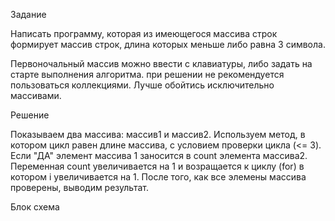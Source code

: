 Задание

Написать программу, которая из имеющегося массива строк формирует массив строк, длина которых меньше либо равна 3 символа.

Первоночальный массив можно ввести с клавиатуры, либо задать на старте выполнения алгоритма. при решении не рекомендуется пользоваться коллекциями. Лучше обойтись исключительно массивами.

Решение

Показываем два массива: массив1 и массив2.
Используем метод, в котором цикл равен длине массива, с условием проверки цикла (<= 3).
Если "ДА" элемент массива 1 заносится в count элемента массива2.
Переменная сount увеличивается на 1 и возращается к циклу (for) в котором i увеличивается на 1.
После того, как все элемены массива проверены, выводим результат.

Блок схема

